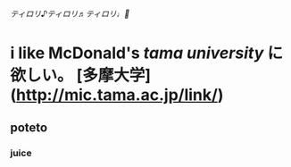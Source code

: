 ###### ティロリ♪ティロリ♬ティロリ♩:santa:
# i like **McDonald's** *tama university* に欲しい。 [多摩大学] (http://mic.tama.ac.jp/link/)
## poteto
### juice
